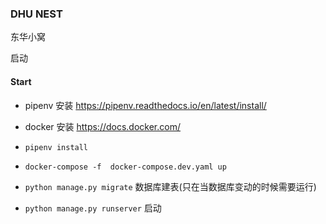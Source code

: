 ### DHU NEST
东华小窝

启动

#### Start

- pipenv 安装 https://pipenv.readthedocs.io/en/latest/install/
- docker 安装 https://docs.docker.com/


- `pipenv install`
- `docker-compose -f  docker-compose.dev.yaml up`
- `python manage.py migrate` 数据库建表(只在当数据库变动的时候需要运行)
- `python manage.py runserver` 启动
